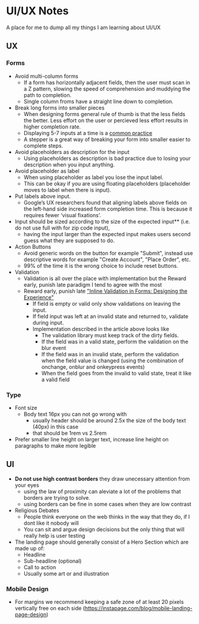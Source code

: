# UI/UX Notes

A place for me to dump all my things I am learning about UI/UX

## UX
### Forms
- Avoid multi-column forms 
    - If a form has horizontally adjacent fields, then the user must scan in a Z pattern, slowing the speed of comprehension and muddying the path to completion.
    - Single column froms have a straight line down to completion.
- Break long forms into smaller pieces
    - When designing forms general rule of thumb is that the less fields the better. Less effort on the user or percieved less effort results in higher completion rate.
    - Displaying 5-7 inputs at a time is a [common practice](https://xd.adobe.com/ideas/principles/web-design/best-practices-form-design/) 
    - A stepper is a great way of breaking your form into smaller easier to complete steps. 
- Avoid placeholders as description for the input
    - Using placeholders as description is bad practice due to losing your description when you input anything.
- Avoid placeholder as label
    - When using placeholder as label you lose the input label.
    - This can be okay if you are using floating placeholders (placeholder moves to label when there is input).
- Put labels above input.
    -  Google’s UX researchers found that aligning labels above fields on the left-hand side increased form completion time. This is because it requires fewer ‘visual fixations’.
- Input should be sized according to the size of the expected input** (i.e. do not use full with for zip code input), 
    - having the input larger than the expected input makes users second guess what they are supposed to do.
- Action Buttons
    - Avoid generic words on the button for example "Submit", instead use descriptive words for example "Create Account", "Place Order", etc.
    - 99% of the time it is the wrong choice to include reset buttons.
- Validation
    - Validation is all over the place with implementation but the Reward early, punish late paradigm I tend to agree with the most
    - Reward early, punish late ["Inline Validation in Forms: Designing the Experience"](https://medium.com/wdstack/inline-validation-in-forms-designing-the-experience-123fb34088ce)
        - If field is empty or valid only show validations on leaving the input.
        - If field input was left at an invalid state and returned to, validate during input.
        - Implementation described in the article above looks like
            - The validation library must keep track of the dirty fields.
            - If the field was in a valid state, perform the validation on the blur event
            - If the field was in an invalid state, perform the validation when the field value is changed (using the combination of onchange, onblur and onkeypress events)
            - When the field goes from the invalid to valid state, treat it like a valid field

### Type
- Font size
  - Body text 16px you can not go wrong with 
    - usually header should be around 2.5x the size of the body text (40px) in this case 
    - that should be 1rem vs 2.5rem
- Prefer smaller line height on larger text, increase line height on paragraphs to make more legible

## UI
- **Do not use high contrast borders** they draw unecessary attention from your eyes
    - using the law of proximity can aleviate a lot of the problems that borders are trying to solve.
    - using borders can be fine in some cases when they are low contrast
- Religious Debates 
    - People think everyone on the web thinks in the way that they do, if I dont like it nobody will 
    - You can sit and argue design decisions but the only thing that will really help is user testing
- The landing page should generally consist of a Hero Section which are made up of:
    - Headline
    - Sub-headline (optional)
    - Call to action
    - Usually some art or and illustration
### Mobile Design
- For margins we recommend keeping a safe zone of at least 20 pixels vertically free on each side (https://instapage.com/blog/mobile-landing-page-design)
